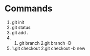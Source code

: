 # Commands

1) git init
2) git status
3) git add .
4) 1. git branch
   2.git branch -D
5) 1.git checkout 
   2.git checkout -b new

